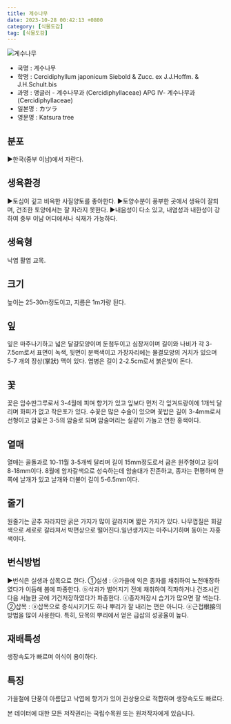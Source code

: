 ```yaml
---
title: 계수나무
date: 2023-10-28 00:42:13 +0800
category: [식물도감]
tag: [식물도감]
---
```




![계수나무](/fileUpload/plants/basic/Cercidiphyllaceae/Cercidiphyllum/6668/6668_3_th2.JPG)
- 국명 : 계수나무
- 학명 : Cercidiphyllum japonicum Siebold & Zucc. ex J.J.Hoffm. & J.H.Schult.bis
- 과명 : 앵글러 - 계수나무과 (Cercidiphyllaceae) APG Ⅳ- 계수나무과 (Cercidiphyllaceae)
- 일본명 : カツラ
- 영문명 : Katsura tree


## 분포
▶한국(중부 이남)에서 자란다.
## 생육환경
▶토심이 깊고 비옥한 사질양토를 좋아한다. ▶토양수분이 풍부한 곳에서 생육이 잘되며, 건조한 토양에서는 잘 자라지 못한다. ▶내음성이 다소 있고, 내염성과 내한성이 강하여 중부 이남 어디에서나 식재가 가능하다.
## 생육형
낙엽 활엽 교목.
## 크기
높이는 25-30m정도이고, 지름은 1m가량 된다.
## 잎
잎은 마주나기하고 넓은 달걀모양이며 둔첨두이고 심장저이며 길이와 나비가 각 3-7.5cm로서 표면이 녹색, 뒷면이 분백색이고 가장자리에는 물결모양의 거치가 있으며 5-7 개의 장상(掌狀) 맥이 있다. 엽병은 길이 2-2.5cm로서 붉은빛이 돈다.
## 꽃
꽃은 암수딴그루로서 3-4월에 피며 향기가 있고 잎보다 먼저 각 잎겨드랑이에 1개씩 달리며 화피가 없고 작은포가 있다. 수꽃은 많은 수술이 있으며 꽃밥은 길이 3-4mm로서 선형이고 암꽃은 3-5의 암술로 되며 암술머리는 실같이 가늘고 연한 홍색이다.
## 열매
열매는 골돌과로 10-11월 3-5개씩 달리며 길이 15mm정도로서 굽은 원주형이고 길이 8-18mm이다. 8월에 암자갈색으로 성숙하는데 암술대가 잔존하고, 종자는 편평하며 한쪽에 날개가 있고 날개와 더불어 길이 5-6.5mm이다.
## 줄기
원줄기는 곧추 자라지만 굵은 가지가 많이 갈라지며 짧은 가지가 있다. 나무껍질은 회갈색으로 세로로 갈라져서 박편상으로 떨어진다.일년생가지는 마주나기하며 동아는 자홍색이다.
## 번식방법
▶번식은 실생과 삽목으로 한다. ①실생 : ⓐ가을에 익은 종자를 채취하여 노천매장하였다가 이듬해 봄에 파종한다. ⓑ삭과가 벌어지기 전에 채취하여 직파하거나 건조시킨 다음 서늘한 곳에 기건저장하였다가 파종한다. ⓒ종자저장시 습기가 많으면 잘 썩는다. ②삽목 : ⓐ삽목으로 증식시키기도 하나 뿌리가 잘 내리는 편은 아니다. ⓐ근접根接의 방법을 많이 사용한다. 특히, 묘목의 뿌리에서 얻은 급삽의 성공율이 높다.
## 재배특성
생장속도가 빠르며 이식이 용이하다.
## 특징
가을철에 단풍이 아름답고 낙엽에 향기가 있어 관상용으로 적합하며 생장속도도 빠르다.






본 데이터에 대한 모든 저작권리는 국립수목원 또는 원저작자에게 있습니다.
